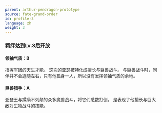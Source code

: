 ```yaml
---
parent: arthur-pendragon-prototype
source: fate-grand-order
id: profile-3
language: zh
weight: 3
---
```


### 羁绊达到Lv.3后开放

#### 领袖气质：B

指挥军团的天生才能。
这次的亚瑟被特化成擅长与巨兽战斗。
与巨兽战斗时，同伴并不会追随左右，只有他孤身一人，所以没有发挥领袖气质的余地。

#### 巨兽猎手：A

亚瑟王与蹂躏不列颠的众多魔兽战斗，将它们悉数打倒。
是表现了他擅长与巨大敌对生物战斗的技能。
